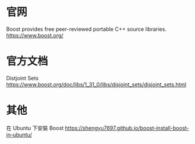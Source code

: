 
# 官网

Boost provides free peer-reviewed portable C++ source libraries. https://www.boost.org/

# 官方文档

Distjoint Sets https://www.boost.org/doc/libs/1_31_0/libs/disjoint_sets/disjoint_sets.html

# 其他

在 Ubuntu 下安裝 Boost https://shengyu7697.github.io/boost-install-boost-in-ubuntu/
